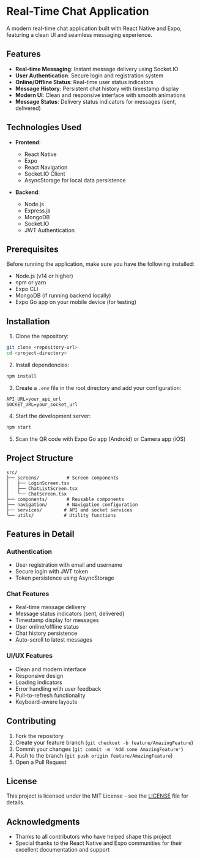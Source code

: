# Real-Time Chat Application

A modern real-time chat application built with React Native and Expo, featuring a clean UI and seamless messaging experience.

## Features

- **Real-time Messaging**: Instant message delivery using Socket.IO
- **User Authentication**: Secure login and registration system
- **Online/Offline Status**: Real-time user status indicators
- **Message History**: Persistent chat history with timestamp display
- **Modern UI**: Clean and responsive interface with smooth animations
- **Message Status**: Delivery status indicators for messages (sent, delivered)

## Technologies Used

- **Frontend**:
  - React Native
  - Expo
  - React Navigation
  - Socket.IO Client
  - AsyncStorage for local data persistence

- **Backend**:
  - Node.js
  - Express.js
  - MongoDB
  - Socket.IO
  - JWT Authentication

## Prerequisites

Before running the application, make sure you have the following installed:
- Node.js (v14 or higher)
- npm or yarn
- Expo CLI
- MongoDB (if running backend locally)
- Expo Go app on your mobile device (for testing)

## Installation

1. Clone the repository:
```bash
git clone <repository-url>
cd <project-directory>
```

2. Install dependencies:
```bash
npm install
```

3. Create a `.env` file in the root directory and add your configuration:
```env
API_URL=your_api_url
SOCKET_URL=your_socket_url
```

4. Start the development server:
```bash
npm start
```

5. Scan the QR code with Expo Go app (Android) or Camera app (iOS)

## Project Structure

```
src/
├── screens/          # Screen components
│   ├── LoginScreen.tsx
│   ├── ChatListScreen.tsx
│   └── ChatScreen.tsx
├── components/       # Reusable components
├── navigation/       # Navigation configuration
├── services/        # API and socket services
└── utils/           # Utility functions
```

## Features in Detail

### Authentication
- User registration with email and username
- Secure login with JWT token
- Token persistence using AsyncStorage

### Chat Features
- Real-time message delivery
- Message status indicators (sent, delivered)
- Timestamp display for messages
- User online/offline status
- Chat history persistence
- Auto-scroll to latest messages

### UI/UX Features
- Clean and modern interface
- Responsive design
- Loading indicators
- Error handling with user feedback
- Pull-to-refresh functionality
- Keyboard-aware layouts

## Contributing

1. Fork the repository
2. Create your feature branch (`git checkout -b feature/AmazingFeature`)
3. Commit your changes (`git commit -m 'Add some AmazingFeature'`)
4. Push to the branch (`git push origin feature/AmazingFeature`)
5. Open a Pull Request

## License

This project is licensed under the MIT License - see the [LICENSE](LICENSE) file for details.

## Acknowledgments

- Thanks to all contributors who have helped shape this project
- Special thanks to the React Native and Expo communities for their excellent documentation and support 